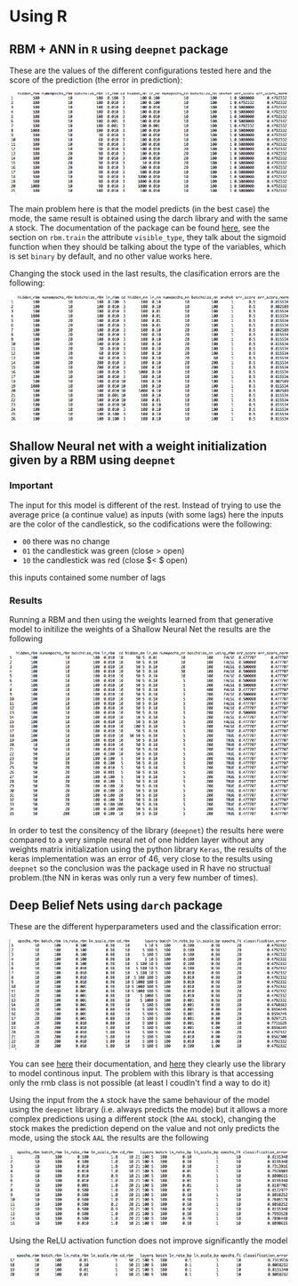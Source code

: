 # Using R

## RBM + ANN in `R` using `deepnet` package

These are the values of the different configurations tested here and the score of the prediction (the error in prediction):

![configs][configs]

The main problem here is that the model predicts (in the best case) the mode, the same result is obtained using the darch library and with the same `A` stock. The documentation of the package can be found [here](https://cran.r-project.org/web/packages/deepnet/deepnet.pdf), see the section on `rbm.train` the attribute `visible_type`, they talk about the sigmoid function when they should be talking about the type of the variables, which is set `binary` by default, and no other value works here.

Changing the stock used in the last results, the clasification errors are the following:

![deepnet and AAL stock][deepnet_AAL]

## Shallow Neural net with a weight initialization given by a RBM using `deepnet`

### Important
The input for this model is different of the rest. Instead of trying to use the average price (a continue value) as inputs (with some lags) here the inputs are the color of the candlestick, so the codifications were the following:
* `00` there was no change
* `01` the candlestick was green (close $>$ open)
* `10` the candlestick was red (close $< $ open)

this inputs contained some number of lags

### Results
Running a RBM and then using the weights learned from that generative model to initilize the weights of a Shallow Neural Net the results are the following

![binary_deepnet][binary_deepnet]

In order to test the consitency of the library (`deepnet`) the results here were compared to a very simple neural net of one hidden layer without any weights matrix initialization using the python library `Keras`, the results of the keras implementation was an error of $46%$, very close to the results using `deepnet` so the conclusion was the package used in R have no structual problem.(the NN in keras was only run a very few number of times).

## Deep Belief Nets using `darch` package

These are the different hyperparameters used and the classification error:

![configs_darch][configs_darch]

You can see [here](https://cran.r-project.org/web/packages/darch/darch.pdf) their documentation, and [here](https://github.com/maddin79/darch/blob/master/examples/example.mnist.R) they clearly use the library to model continous input. The problem with this library is that accessing only the rmb class is not possible (at least I coudln't find a way to do it)

Using the input from the `A` stock have the same behaviour of the model using the `deepnet` library (i.e. always predicts the mode) but it allows a more complex predictions using a different stock (the `AAL` stock), changing the stock makes the prediction depend on the value and not only predicts the mode, using the stock `AAL` the results are the following

![configs using another stock][configs_darch_AAL_1]

Using the ReLU activation function does not improve significantly the model

![using relu][relu]

[configs_darch]: img/2.png "different hyperparameters for dbn using darch library"
[configs]: img/1.png "different configs"
[configs_darch_AAL_1]: img/AAL_4_darch_tanh_pred_compl_20lags.png "Config using AAL stock"
[relu]: img/AAL_darch_relu_pred-comp.png "Using relu activation function for the first layer"
[deepnet_AAL]: img/AAL_3_deepnet_20lags.png "Using a different stock and the package deepnet"
[binary_deepnet]: img/deepnet_rbm_W_init.png "Using rbm as a initialization parameter to a shallow neuralnet"
